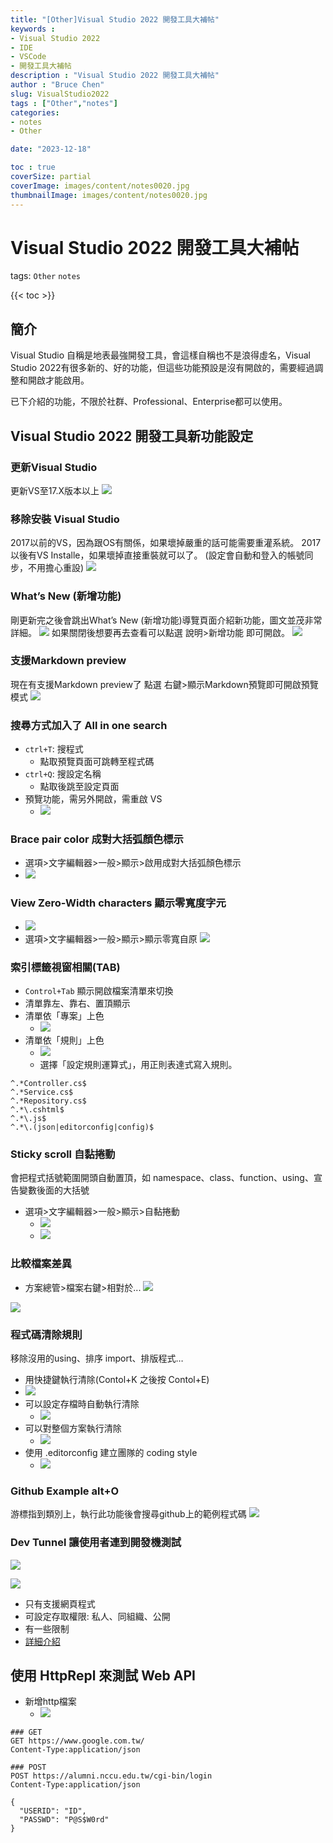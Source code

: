 ```yaml
---
title: "[Other]Visual Studio 2022 開發工具大補帖"
keywords :
- Visual Studio 2022
- IDE
- VSCode
- 開發工具大補帖
description : "Visual Studio 2022 開發工具大補帖"
author : "Bruce Chen"
slug: VisualStudio2022
tags : ["Other","notes"]
categories:
- notes
- Other

date: "2023-12-18"

toc : true
coverSize: partial
coverImage: images/content/notes0020.jpg
thumbnailImage: images/content/notes0020.jpg
---
```

<!--more-->

# Visual Studio 2022 開發工具大補帖
tags: `Other` `notes`

{{< toc >}}
## 簡介
Visual Studio 自稱是地表最強開發工具，會這樣自稱也不是浪得虛名，Visual Studio 2022有很多新的、好的功能，但這些功能預設是沒有開啟的，需要經過調整和開啟才能啟用。

已下介紹的功能，不限於社群、Professional、Enterprise都可以使用。

## Visual Studio 2022 開發工具新功能設定
### 更新Visual Studio
更新VS至17.X版本以上
![]( /images/content/20231219001.png)

### 移除安裝 Visual Studio
2017以前的VS，因為跟OS有關係，如果壞掉嚴重的話可能需要重灌系統。
2017以後有VS Installe，如果壞掉直接重裝就可以了。
(設定會自動和登入的帳號同步，不用擔心重設)
![]( /images/content/20231219002.png)

### What’s New (新增功能)
剛更新完之後會跳出What’s New (新增功能)導覽頁面介紹新功能，圖文並茂非常詳細。
![]( /images/content/20231219003.png)
如果關閉後想要再去查看可以點選 說明>新增功能 即可開啟。
![]( /images/content/20231219004.png)

### 支援Markdown preview
現在有支援Markdown preview了
點選 右鍵>顯示Markdown預覽即可開啟預覽模式
![]( /images/content/20231219005.png)

### 搜尋方式加入了 All in one search
  - `ctrl+T`: 搜程式
    - 點取預覽頁面可跳轉至程式碼
  - `ctrl+Q`: 搜設定名稱
    - 點取後跳至設定頁面
  - 預覽功能，需另外開啟，需重啟 VS
    - ![]( /images/content/20231219006.png)


### Brace pair color 成對大括弧顏色標示
- 選項>文字編輯器>一般>顯示>啟用成對大括弧顏色標示
- ![]( /images/content/20231219008.png)

### View Zero-Width characters 顯示零寬度字元
- ![]( /images/content/20231219010.png)
- 選項>文字編輯器>一般>顯示>顯示零寬自原
![]( /images/content/20231219011.png)

### 索引標籤視窗相關(TAB)
- `Control+Tab` 顯示開啟檔案清單來切換
- 清單靠左、靠右、置頂顯示
- 清單依「專案」上色
    - ![]( /images/content/20231219012.png)
- 清單依「規則」上色
    - ![]( /images/content/20231219013.png)
    - 選擇「設定規則運算式」，用正則表達式寫入規則。
```
^.*Controller.cs$
^.*Service.cs$
^.*Repository.cs$
^.*\.cshtml$
^.*\.js$
^.*\.(json|editorconfig|config)$
```
  
### Sticky scroll 自黏捲動

會把程式括號範圍開頭自動置頂，如 namespace、class、function、using、宣告變數後面的大括號

- 選項>文字編輯器>一般>顯示>自黏捲動
    - ![]( /images/content/20231219014.png)
    - ![]( /images/content/20231219015.gif)

### 比較檔案差異
- 方案總管>檔案右鍵>相對於...
![]( /images/content/20231219016.png)

![]( /images/content/20231219017.png)

### 程式碼清除規則
 移除沒用的using、排序 import、排版程式…
  - 用快捷鍵執行清除(Contol+K 之後按 Contol+E)
  - ![]( /images/content/20231219018.png)
  - 可以設定存檔時自動執行清除
    - ![]( /images/content/20231219019.png)
  - 可以對整個方案執行清除
    - ![]( /images/content/20231219020.png)
  - 使用 .editorconfig 建立團隊的 coding style
    - ![]( /images/content/20231219021.png)

### Github Example alt+O
游標指到類別上，執行此功能後會搜尋github上的範例程式碼
![]( /images/content/20231219022.png)


### Dev Tunnel 讓使用者連到開發機測試
![]( /images/content/20231219023.png)

![]( /images/content/20231219024.png)
* 只有支援網頁程式
* 可設定存取權限: 私人、同組織、公開
* 有一些限制
* [詳細介紹](https://learn.microsoft.com/zh-tw/connectors/custom-connectors/port-tunneling)

## 使用 HttpRepl 來測試 Web API

- 新增http檔案
  - ![]( /images/content/20231219025.png)

```
### GET
GET https://www.google.com.tw/
Content-Type:application/json

### POST
POST https://alumni.nccu.edu.tw/cgi-bin/login
Content-Type:application/json

{
  "USERID": "ID",
  "PASSWD": "P@S$W0rd"
}

```